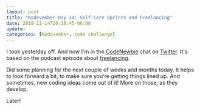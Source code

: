```yaml
---
layout: post
title: "Kodevember Day 14: Self Care Sprints and Freelancing"
date: 2018-11-14T20:19:45-06:00
update: 
categories: [Kodevember, code challenge]
---
```

I took yesterday off. And now I'm in the [CodeNewbie](https://www.codenewbie.org/chat) chat on [Twitter](https://twitter.com/search?q=%23CodeNewbie&src=tyah). It's based on the podcast episode about [freelancing](https://www.codenewbie.org/podcast/should-you-start-freelancing).

Did some planning for the next couple of weeks and months today. It helps to look forward a bit, to make sure you're getting things lined up. And sometimes, new coding ideas come out of it!  More on those, as they develop.

Later!